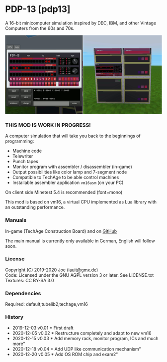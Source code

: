 # PDP-13 [pdp13]

A 16-bit minicomputer simulation inspired by DEC, IBM, and other Vintage Computers from the 60s and 70s.


![screenshot](https://github.com/joe7575/pdp13/blob/main/screenshot.png)


### THIS MOD IS WORK IN PROGRESS!

A computer simulation that will take you back to the beginnings of programming:

- Machine code
- Telewriter
- Punch tapes
- Monitor program with assembler / disassembler (in-game)
- Output possibilities like color lamp and 7-segment node
- Compatible to TechAge to be able control machines
- Installable assembler application `vm16asm` (on your PC)

On client side Minetest 5.4 is recommended (font=mono)

This mod is based on vm16, a virtual CPU implemented as Lua library with an outstanding performance.



### Manuals

In-game (TechAge Construction Board) and on [GitHub](https://github.com/joe7575/pdp13/wiki)

The main manual is currently only available in German, English will follow soon.



### License
Copyright (C) 2019-2020 Joe (iauit@gmx.de)  
Code: Licensed under the GNU AGPL version 3 or later. See LICENSE.txt
Textures: CC BY-SA 3.0




### Dependencies  
Required: default,tubelib2,techage,vm16


### History  
- 2019-12-03  v0.01  * First draft
- 2020-12-05  v0.02  * Restructure completely and adapt to new vm16
- 2020-12-15  v0.03  * Add memory rack, monitor program, ICs and much more"
- 2020-12-18  v0.04  * Add UDP like communication mechanism"
- 2020-12-20  v0.05  * Add OS ROM chip and exam2"

